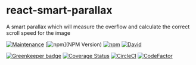 # react-smart-parallax

A smart parallax which will measure the overflow and calculate the correct scroll speed for the image

[![Maintenance](https://img.shields.io/maintenance/yes/2017.svg)](Maintained) [![npm](https://img.shields.io/npm/v/react-smart-parallax.svg)](NPM Version) [![npm](https://img.shields.io/npm/l/react-smart-parallax.svg)](License) [![David](https://img.shields.io/david/HenriBeck/react-smart-parallax.svg)](Dependencies)

[![Greenkeeper badge](https://badges.greenkeeper.io/HenriBeck/react-smart-parallax.svg)](https://greenkeeper.io/) [![Coverage Status](https://coveralls.io/repos/github/HenriBeck/react-smart-parallax/badge.svg?branch=master)](https://coveralls.io/github/HenriBeck/react-smart-parallax?branch=master) [![CircleCI](https://img.shields.io/circleci/project/github/HenriBeck/react-smart-parallax/master.svg)](https://circleci.com/gh/HenriBeck/react-smart-parallax) [![CodeFactor](https://www.codefactor.io/repository/github/henribeck/react-smart-parallax/badge)](https://www.codefactor.io/repository/github/henribeck/react-smart-parallax)
